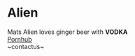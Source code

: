 # Alien
Mats Alien
loves ginger beer
with **VODKA**
<br>[Pornhub](http://www.beingjewish.com/wp-content/uploads/2017/12/need-jesus-540x283.jpg)<br>
~contactus~

